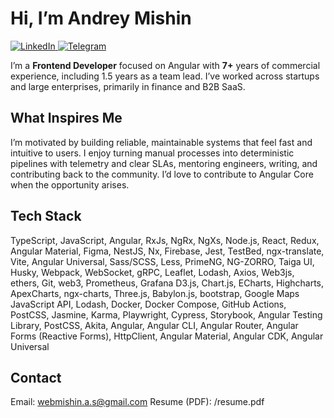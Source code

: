 # Hi, I’m Andrey Mishin
<p align="left">
  <a href="[https://www.linkedin.com/in/your-profile](https://www.linkedin.com/in/tamagotchiprim3/)" target="_blank">
    <img
      alt="LinkedIn"
      src="https://img.shields.io/badge/-LinkedIn-0A66C2?style=for-the-badge&logo=linkedin&logoColor=white"
    />
  </a>

  <a href="https://t.me/jwhhhhhhh" target="_blank">
    <img
      alt="Telegram"
      src="https://img.shields.io/badge/Telegram-@jwhhhhhhh-26A5E4?style=for-the-badge&logo=telegram&logoColor=white&labelColor=26A5E4"
    />
  </a>
</p>


I’m a **Frontend Developer** focused on Angular with **7+** years of commercial experience, including 1.5 years as a team lead. I’ve worked across startups and large enterprises, primarily in finance and B2B SaaS.

## What Inspires Me
I’m motivated by building reliable, maintainable systems that feel fast and intuitive to users. I enjoy turning manual processes into deterministic pipelines with telemetry and clear SLAs, mentoring engineers, writing, and contributing back to the community. I’d love to contribute to Angular Core when the opportunity arises.

## Tech Stack
TypeScript, JavaScript, Angular, RxJs, NgRx, NgXs, Node.js, React, Redux, Angular Material, Figma, NestJS, Nx, Firebase, Jest, TestBed, ngx-translate, Vite, Angular Universal, Sass/SCSS, Less, PrimeNG, NG-ZORRO, Taiga UI, Husky, Webpack, WebSocket, gRPC, Leaflet, Lodash, Axios, Web3js, ethers, Git, web3, Prometheus, Grafana D3.js, Chart.js, ECharts, Highcharts, ApexCharts, ngx-charts, Three.js, Babylon.js, bootstrap, Google Maps JavaScript API, Lodash, Docker, Docker Compose, GitHub Actions, PostCSS, Jasmine, Karma, Playwright, Cypress, Storybook, Angular Testing Library, PostCSS, Akita, Angular, Angular CLI, Angular Router, Angular Forms (Reactive Forms), HttpClient, Angular Material, Angular CDK, Angular Universal

## Contact
Email: webmishin.a.s@gmail.com
Resume (PDF): /resume.pdf
